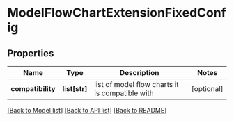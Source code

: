 # ModelFlowChartExtensionFixedConfig

## Properties
Name | Type | Description | Notes
------------ | ------------- | ------------- | -------------
**compatibility** | **list[str]** | list of model flow charts it is compatible with | [optional] 

[[Back to Model list]](../README.md#documentation-for-models) [[Back to API list]](../README.md#documentation-for-api-endpoints) [[Back to README]](../README.md)

